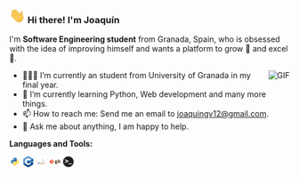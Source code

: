 ### <img src="img/Hi.gif" width="29px"> Hi there! I'm Joaquín&nbsp;

I'm  **Software Engineering student** from Granada, Spain, who is obsessed with the idea of improving himself and wants a platform to grow 🚀 and excel :1st_place_medal:.

<img align="right" alt="GIF" src="img(coding.gif" />

- 👨🏽‍💻 I’m currently an student from University of Granada in my final year.
- 🌱 I’m currently learning Python, Web development and many more things.
- 📫 How to reach me: Send me an email to [joaquingv12@gmail.com](mailto:joaquingv12@gmail.com).
- 💬 Ask me about anything, I am happy to help.
  
**Languages and Tools:**  

<code><img height="20" src="img/python.png"></code>
<code><img height="20" src="img/cpp.png"></code>
<code><img height="20" src="img/mysql.png"></code>
<code><img height="20" src="img/git.png"></code>
<code><img height="20" src="img/terminal.png"></code>

